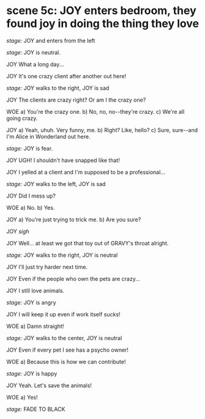 # scene 5c: JOY enters bedroom, they found joy in doing the thing they love

*stage:* JOY and enters from the left

*stage:* JOY is neutral.

JOY
What a long day...

JOY
It's one crazy client after another out here!

*stage:* JOY walks to the right, JOY is sad

JOY
The clients are crazy right? Or am I the crazy one?

WOE
a) You're the crazy one.
b) No, no, no--they're crazy.
c) We're all going crazy.

JOY
a) Yeah, uhuh. Very funny, me.
b) Right? Like, hello?
c) Sure, sure--and I'm Alice in Wonderland out here.

*stage:* JOY is fear.

JOY
UGH! I shouldn't have snapped like that!

JOY
I yelled at a client and I'm supposed to be a professional...

*stage:* JOY walks to the left, JOY is sad

JOY
Did I mess up?

WOE
a) No.
b) Yes.

JOY
a) You're just trying to trick me.
b) Are you sure?

JOY
*sigh*

JOY
Well... at least we got that toy out of GRAVY's throat alright.

*stage:* JOY walks to the right, JOY is neutral

JOY
I'll just try harder next time.

JOY
Even if the people who own the pets are crazy...

JOY
I still love animals.

*stage:* JOY is angry

JOY
I will keep it up even if work itself sucks!

WOE
a) Damn straight!

*stage:* JOY walks to the center, JOY is neutral

JOY
Even if every pet I see has a psycho owner!

WOE
a) Because this is how we can contribute!

*stage:* JOY is happy

JOY
Yeah. Let's save the animals!

WOE
a) Yes!

*stage:* FADE TO BLACK
